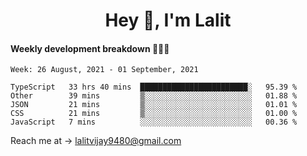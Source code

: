 <h1 align="center">Hey 👋, I'm Lalit</h1>

#### Weekly development breakdown 👨🏻‍💻
<!--START_SECTION:waka-->
```text
Week: 26 August, 2021 - 01 September, 2021

TypeScript   33 hrs 40 mins  ████████████████████████░   95.39 % 
Other        39 mins         ▒░░░░░░░░░░░░░░░░░░░░░░░░   01.88 % 
JSON         21 mins         ▒░░░░░░░░░░░░░░░░░░░░░░░░   01.01 % 
CSS          21 mins         ▒░░░░░░░░░░░░░░░░░░░░░░░░   01.00 % 
JavaScript   7 mins          ░░░░░░░░░░░░░░░░░░░░░░░░░   00.36 % 
```
<!--END_SECTION:waka-->

Reach me at → lalitvijay9480@gmail.com

